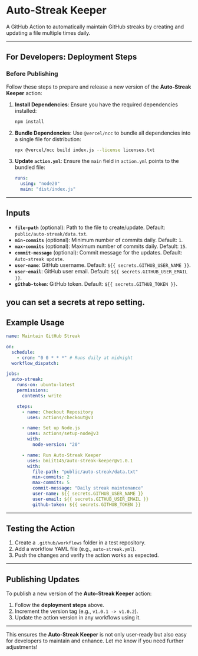 # Auto-Streak Keeper

A GitHub Action to automatically maintain GitHub streaks by creating and updating a file multiple times daily.

---

## **For Developers: Deployment Steps**

### **Before Publishing**
Follow these steps to prepare and release a new version of the **Auto-Streak Keeper** action:

1. **Install Dependencies**:
   Ensure you have the required dependencies installed:
   ```bash
   npm install
   ```

2. **Bundle Dependencies**:
   Use `@vercel/ncc` to bundle all dependencies into a single file for distribution:
   ```bash
   npx @vercel/ncc build index.js --license licenses.txt
   ```

3. **Update `action.yml`**:
   Ensure the `main` field in `action.yml` points to the bundled file:
   ```yaml
   runs:
     using: "node20"
     main: "dist/index.js"
   ```
---

## **Inputs**

- **`file-path`** (optional): Path to the file to create/update. Default: `public/auto-streak/data.txt`.
- **`min-commits`** (optional): Minimum number of commits daily. Default: `1`.
- **`max-commits`** (optional): Maximum number of commits daily. Default: `15`.
- **`commit-message`** (optional): Commit message for the updates. Default: `Auto-streak update`.
- **`user-name`**: GitHub username. Default: `${{ secrets.GITHUB_USER_NAME }}`.
- **`user-email`**: GitHub user email. Default: `${{ secrets.GITHUB_USER_EMAIL }}`.
- **`github-token`**: GitHub token. Default: `${{ secrets.GITHUB_TOKEN }}`.


you can set a secrets at repo setting. 
---

## **Example Usage**

```yaml
name: Maintain GitHub Streak

on:
  schedule:
    - cron: "0 0 * * *" # Runs daily at midnight
  workflow_dispatch:

jobs:
  auto-streak:
    runs-on: ubuntu-latest
    permissions:
      contents: write

    steps:
      - name: Checkout Repository
        uses: actions/checkout@v3

      - name: Set up Node.js
        uses: actions/setup-node@v3
        with:
          node-version: "20"

      - name: Run Auto-Streak Keeper
        uses: bmiit145/auto-streak-keeper@v1.0.1
        with:
          file-path: "public/auto-streak/data.txt"
          min-commits: 2
          max-commits: 5
          commit-message: "Daily streak maintenance"
          user-name: ${{ secrets.GITHUB_USER_NAME }}
          user-email: ${{ secrets.GITHUB_USER_EMAIL }}
          github-token: ${{ secrets.GITHUB_TOKEN }}
```

---

## **Testing the Action**

1. Create a `.github/workflows` folder in a test repository.
2. Add a workflow YAML file (e.g., `auto-streak.yml`).
3. Push the changes and verify the action works as expected.

---

## **Publishing Updates**
To publish a new version of the **Auto-Streak Keeper** action:

1. Follow the **deployment steps** above.
2. Increment the version tag (e.g., `v1.0.1 -> v1.0.2`).
3. Update the action version in any workflows using it.

---

This ensures the **Auto-Streak Keeper** is not only user-ready but also easy for developers to maintain and enhance. Let me know if you need further adjustments!